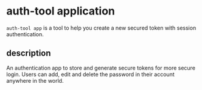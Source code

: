 # auth-tool application 
`auth-tool app` is a tool to help you create a new secured token with session authentication.

## description
An authentication app to store and generate secure tokens for more secure login. Users can add, edit and delete the password in their account anywhere in the world.
